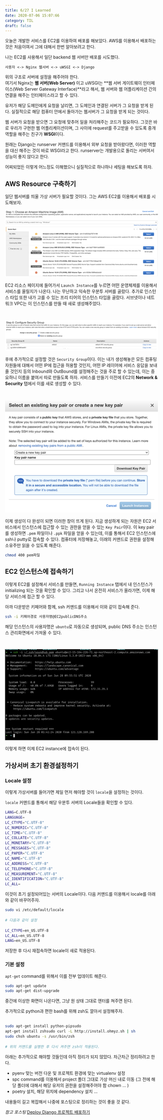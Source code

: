 ```yaml
---
title: 6/27 I Learned
date: 2020-07-06 15:07:66
category: TIL
draft: false
---
```


오늘은 개발한 서비스를 EC2를 이용하여 배포를 해보았다. AWS를 이용해서 배포하는 것은 처음이여서 그에 대해서 한번 알아보려고 한다.

나는 EC2를 사용해서 일단 backend 웹 서버만 배포를 시도했다.

`사용자 <-> Nginx 웹서버 <-> uWSGI <-> Django`

위의 구조로 서버에 설정을 해주어야 한다.  
여기서 Nginx는 **웹 서버(Web Server)** 이고 uWSGI는 **웹 서버 게이트웨이 인터페이스(Web Server Gateway Interface)**라고 해서, 웹 서버와 웹 어플리케이션 간의 연결을 해주는 인터페이스라고 할 수 있다.

유저가 해당 도메인에게 요청을 날리면, 그 도메인과 연결된 서버가 그 요청을 받게 된다. 실질적으로 해당 컴퓨터 안에서 돌아가는 웹서버가 그 요청을 받게 되는 것이다.

웹 서버가 요청을 받으면 그 요청에 맞추어 일을 처리해주는 코드가 필요하다. 그것은 바로 우리가 구현한 웹 어플리케이션이며, 그 사이에 request를 주고받을 수 있도록 중개 역할을 해주는 친구가 **WSGI**이다.

원래는 Django는 runserver 커맨드를 이용해서 외부 요청을 받아왔다면, 이러한 역할을 대신 해주는 것이 바로 WSGI라고 한다. runserver는 개발용으로 돌리는 서버여서 성능이 좋지 않다고 한다.

어찌되었든 이렇게 어느정도 이해했으니 실질적으로 하나하나 세팅을 해보도록 하자.

## AWS Resource 구축하기

일단 웹서버를 띄울 가상 서버가 필요할 것이다. 그는 AWS EC2를 이용해서 배포를 시도해보자.

![os-settings](./images/os-settings.png)

EC2 리소스 페이지에 들어가서 `Launch Instance`를 누르면 어떤 운영체제를 이용해서 서비스를 올릴지가 나온다. 나는 무난하고 익숙한 우분투 서버를 골랐다. 추가로 인스턴스 타입 또한 내가 고를 수 있는 프리 티어의 인스턴스 타입을 골랐다. 서브넷이나 네트워크 VPC는 이 인스턴스를 만들 때 새로 생성해주었다.

<br>

![Security Group](./images/security-group.png)

후에 추가적으로 설정할 것은 `Security Group`이다. 이는 내가 생성해놓은 모든 컴퓨팅 자원들에 대해서 어떤 IP에 접근을 허용할 것인지, 어떤 IP 레이어에 서비스 응답을 보내줄 것인지 등의 Inbound와 OutBound를 설정해주는 것을 주로 할 수 있는데, 이는 중요하니 이름을 붙여서 따로 만들도록 하자. 서비스를 만들기 이전에 EC2의 **Network & Security** 탭에서 이를 새로 생성할 수 있다.

<br>

![key pair](./images/key-pair.png)

이제 생성이 다 완성이 되면 이러한 창이 뜨게 된다. 지금 생성하게 되는 자원은 EC2 서비스에서 인스턴스에 접근할 수 있는 권한을 얻을 수 있는 `Key Pair`이다. 이 key pair를 생성하면 `.pem` 파일이나 `.ppk` 파일을 얻을 수 있는데, 이를 통해서 EC2 인스턴스에 ssh나 putty로 접속할 수 있다. 컴퓨터에 저장해놓고,
이래의 커맨드로 권한을 설정해 소유주만 읽을 수 있도록 해준다.

```bash
chmod 400 pem파일
```

## EC2 인스턴스에 접속하기

이렇게 EC2를 설정해서 서비스를 만들면, `Running Instance` 탭에서 내 인스턴스가 initializing 되는 것을 확인할 수 있다. 그리고 나서 온전히 서비스가 올라가면, 이제 해당 서비스에 접근 할 수 있다.

아까 다운받은 키페어와 함께, ssh 커맨드를 이용해서 이와 같이 접속해 준다.

```bash
ssh -i 키페어경로 사용자명@EC2publicDNS주소
```

해당 인스턴스의 사용자명은 `ubuntu`로 자동으로 생성되며, public DNS 주소는 인스턴스 관리화면에서 가져올 수 있다.

<br>

![connected](./images/instance.png)

이렇게 하면 이제 EC2 instance에 접속이 된다.

## 가상서버 초기 환경설정하기

### Locale 설정

이렇게 가상서버를 들어가면 제일 먼저 해야할 것이 `locale`을 설정하는 것이다.

`locale` 커맨드를 통해서 해당 우분투 서버의 Locale들을 확인할 수 있다.

```bash
LANG=C.UTF-8
LANGUAGE=
LC_CTYPE="C.UTF-8"
LC_NUMERIC="C.UTF-8"
LC_TIME="C.UTF-8"
LC_COLLATE="C.UTF-8"
LC_MONETARY="C.UTF-8"
LC_MESSAGES="C.UTF-8"
LC_PAPER="C.UTF-8"
LC_NAME="C.UTF-8"
LC_ADDRESS="C.UTF-8"
LC_TELEPHONE="C.UTF-8"
LC_MEASUREMENT="C.UTF-8"
LC_IDENTIFICATION="C.UTF-8"
LC_ALL=
```

이것이 초기 설정되어있는 서버의 Locale이다. 다음 커맨드를 이용해서 locale를 아래와 같이 바꾸어주자.

```bash
sudo vi /etc/default/locale

# 다음과 같이 설정

LC_CTYPE=en_US.UTF-8
LC_ALL=en_US.UTF-8
LANG=en_US.UTF-8
```

저장한 후 다시 재접속하면 locale이 새로 적용된다.

### 기본 설정

`apt-get` command를 위해서 이를 전부 업데이트 해준다.

```bash
sudo apt-get update
sudo apt-get dist-upgrade
```

중간에 이상한 화면이 나온다면, 그냥 원 상태 그대로 엔터를 쳐주면 된다.

추가적으로 python과 편한 bash를 위해 zsh도 깔아서 설정해주자.

```bash

sudo apt-get install python-pipsudo
apt-get install zshsudo curl -L http://install.ohmyz.sh | sh
sudo chsh ubuntu -s /usr/bin/zsh

# 위의 커맨드를 실행한 후 다시 켜주면 zsh이 적용된다.
```

아래는 추가적으로 해야할 것들인데 아직 정리가 되지 않았다. 차근차근 정리하려고 한다.

- pyenv 맞는 버전 다운 및 프로젝트 환경에 맞는 virtualenv 설정
- spc command를 이용해서 project 폴더 그대로 가상 머신 내로 이동 (그 전에 해당 폴더에 대해서 해당 유저의 권한을 설정해주어야 함 chown … )
- poetry 설치, 해당 위치에 dependency 설치 …

내용들이 길고 복잡해서 나중에 포스팅으로 정리하는 것이 좋을 것 같다.

_참고 포스팅_
[Deploy Django 프로젝트 배포하기](https://nachwon.github.io/django-deploy-1-aws/)
